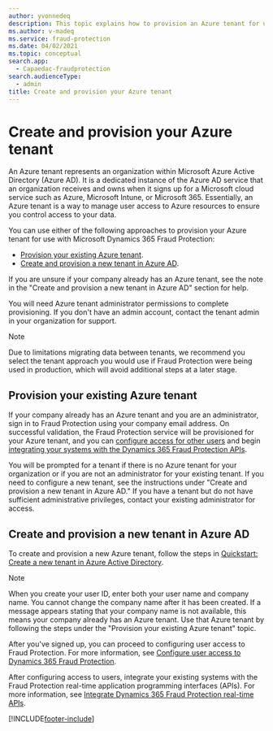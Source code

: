 ```yaml
---
author: yvonnedeq
description: This topic explains how to provision an Azure tenant for use with Microsoft Dynamics 365 Fraud Protection.
ms.author: v-madeq
ms.service: fraud-protection
ms.date: 04/02/2021
ms.topic: conceptual
search.app: 
  - Capaedac-fraudprotection
search.audienceType:
  - admin
title: Create and provision your Azure tenant
---
```


# Create and provision your Azure tenant

An Azure tenant represents an organization within Microsoft Azure Active Directory (Azure AD). It is a dedicated instance of the Azure AD service that an organization receives and owns when it signs up for a Microsoft cloud service such as Azure, Microsoft Intune, or Microsoft 365. Essentially, an Azure tenant is a way to manage user access to Azure resources to ensure you control access to your data.

You can use either of the following approaches to provision your Azure tenant for use with Microsoft Dynamics 365 Fraud Protection:

- [Provision your existing Azure tenant](provision-azure-tenant.md#provision-your-existing-azure-tenant).
- [Create and provision a new tenant in Azure AD](provision-azure-tenant.md#create-and-provision-a-new-tenant-in-azure-ad).

If you are unsure if your company already has an Azure tenant, see the note in the "Create and provision a new tenant in Azure AD" section for help.

You will need Azure tenant administrator permissions to complete provisioning. If you don't have an admin account, contact the tenant admin in your organization for support.

> [!NOTE]
>  Due to limitations migrating data between tenants, we recommend you select the tenant approach you would use if Fraud Protection were being used in production, which will avoid additional steps at a later stage.

## Provision your existing Azure tenant

If your company already has an Azure tenant and you are an administrator, sign in to Fraud Protection using your company email address. On successful validation, the Fraud Protection service will be provisioned for your Azure tenant, and you can [configure access for other users](configure-user-access.md) and begin [integrating your systems with the Dynamics 365 Fraud Protection APIs](integrate-real-time-api.md).

You will be prompted for a tenant if there is no Azure tenant for your organization or if you are not an administrator for your existing tenant. If you need to configure a new tenant, see the instructions under "Create and provision a new tenant in Azure AD." If you have a tenant but do not have sufficient administrative privileges, contact your existing administrator for access.

## Create and provision a new tenant in Azure AD

To create and provision a new Azure tenant, follow the steps in [Quickstart: Create a new tenant in Azure Active Directory](/azure/active-directory/fundamentals/active-directory-access-create-new-tenant).

> [!NOTE]
> When you create your user ID, enter both your user name and company name. You cannot change the company name after it has been created. If a message appears stating that your company name is not available, this means your company already has an Azure tenant. Use that Azure tenant by following the steps under the "Provision your existing Azure tenant" topic. 

After you've signed up, you can proceed to configuring user access to Fraud Protection. For more information, see [Configure user access to Dynamics 365 Fraud Protection](configure-user-access.md).

After configuring access to users, integrate your existing systems with the Fraud Protection real-time application programming interfaces (APIs). For more information, see [Integrate Dynamics 365 Fraud Protection real-time APIs](integrate-real-time-api.md).


[!INCLUDE[footer-include](includes/footer-banner.md)]
